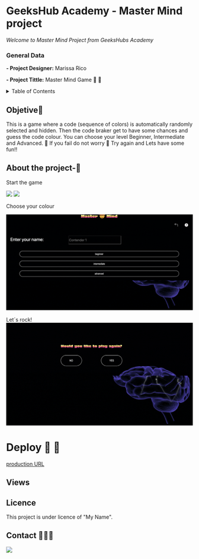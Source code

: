 # GeeksHub Academy - Master Mind project

<em> Welcome to Master Mind Project from GeeksHubs Academy</em>

### General Data

**- Project Designer:** Marissa Rico

**- Project Tittle:** Master Mind Game 🤯 🤯

<details>
  <summary>Table of Contents </summary>
  <ol>
  <li><a href="#objetivo-🎯">Objetive</a></li>
  <li><a href="#sobre-el-proyecto-🔎">About the Project</a></li>
  <li><a href="#deploy-🚀">Deploy</a></li>
  <li><a href="#vistas">Views</a></li>
  <li><a href="#licencia">Licence</a></li>
  <li><a href="#contacto">Contact</a></li>
  </ol>
</details>

## Objetive🎯

This is a game where a code (sequence of colors) is automatically randomly selected and hidden. Then the code braker get to have some chances and guess the code colour. You can choose your level Beginner, Intermediate and Advanced. 🤯 If you fail do not worry 🤯 Try again and Lets have some fun!!

## About the project-🔎

Start the game

<img src="./img/mind1.jpeg.png">

<img src="img/crash1.jpeg">

Choose your colour

<img src="img/mind2.png">

Let´s rock!
<img src="img/mind3.png">

# Deploy 🚀 🚀

<a href="https://maricode-40.github.io/Mastermind-project3/index.html"> production URL </a>

## Views

## Licence

This project is under licence of "My Name".

## Contact 👩🏽‍💻

<a href="https://www.linkedin.com/in/marissarico" target="_blank"> <img src="https://img.shields.io/badge/-LinkedIn-%230077B5?style=for-the-badge&logo=linkedin&logoColor=white" target="_blank"></a>
